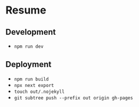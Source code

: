 # Resume

## Development
* `npm run dev`

## Deployment
* `npm run build`
* `npx next export`
* `touch out/.nojekyll`
* `git subtree push --prefix out origin gh-pages`
